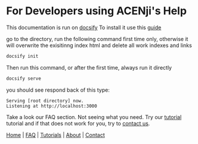 # For Developers using ACENji's Help

This documentation is run on <a href="https://docsify.js.org/#/" >docsify</a>
To install it use this <a href="https://opensource.com/article/20/7/docsify-github-pages#comments">guide</a>

go to the directory, run the following command first time only, otherwise it will overwrite the exisitinng index html and delete all work indexes and links

```bash
docsify init
```

Then run this command, or after the first time, always run it directly

```bash
docsify serve
```

you should see respond back of this type:

```
Serving [root directory] now.
Listening at http://localhost:3000
```


Take a look our FAQ section. Not seeing what you need. Try our 
[tutorial](../../tutorials/index.md)
tutorial and if that does not work for you, try to [contact us](../../contact/index.md).


[Home](./README) | [FAQ](./faq/index) | [Tutorials](./tutorials/index) | [About](./about/index) | [Contact](./contact/index)
 

  




